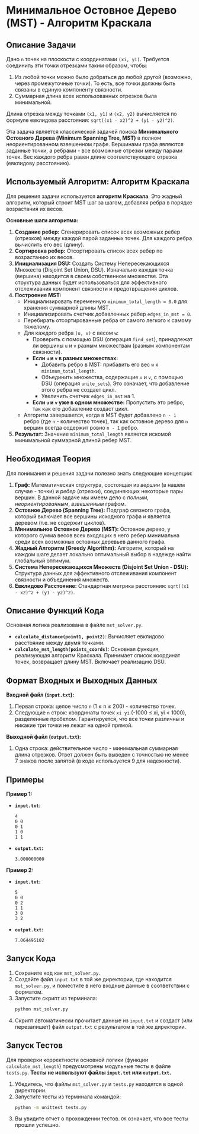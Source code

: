 # Минимальное Остовное Дерево (MST) - Алгоритм Краскала

## Описание Задачи

Дано `n` точек на плоскости с координатами `(xi, yi)`. Требуется соединить эти точки отрезками таким образом, чтобы:

1.  Из любой точки можно было добраться до любой другой (возможно, через промежуточные точки). То есть, все точки должны быть связаны в единую компоненту связности.
2.  Суммарная длина всех использованных отрезков была минимальной.

Длина отрезка между точками `(x1, y1)` и `(x2, y2)` вычисляется по формуле евклидова расстояния: `sqrt((x1 - x2)^2 + (y1 - y2)^2)`.

Эта задача является классической задачей поиска **Минимального Остовного Дерева (Minimum Spanning Tree, MST)** в полном неориентированном взвешенном графе. Вершинами графа являются заданные точки, а ребрами - все возможные отрезки между парами точек. Вес каждого ребра равен длине соответствующего отрезка (евклидову расстоянию).

## Используемый Алгоритм: Алгоритм Краскала

Для решения задачи используется **алгоритм Краскала**. Это жадный алгоритм, который строит MST шаг за шагом, добавляя ребра в порядке возрастания их весов.

**Основные шаги алгоритма:**

1.  **Создание ребер:** Сгенерировать список всех возможных ребер (отрезков) между каждой парой заданных точек. Для каждого ребра вычислить его вес (длину).
2.  **Сортировка ребер:** Отсортировать список всех ребер по возрастанию их весов.
3.  **Инициализация DSU:** Создать Систему Непересекающихся Множеств (Disjoint Set Union, DSU). Изначально каждая точка (вершина) находится в своем собственном множестве. Эта структура данных будет использоваться для эффективного отслеживания компонент связности и предотвращения циклов.
4.  **Построение MST:**
    *   Инициализировать переменную `minimum_total_length = 0.0` для хранения суммарной длины MST.
    *   Инициализировать счетчик добавленных ребер `edges_in_mst = 0`.
    *   Перебирать отсортированные ребра от самого легкого к самому тяжелому.
    *   Для каждого ребра `(u, v)` с весом `w`:
        *   Проверить с помощью DSU (операция `find_set`), принадлежат ли вершины `u` и `v` разным множествам (разным компонентам связности).
        *   **Если `u` и `v` в разных множествах:**
            *   Добавить ребро в MST: прибавить его вес `w` к `minimum_total_length`.
            *   Объединить множества, содержащие `u` и `v`, с помощью DSU (операция `unite_sets`). Это означает, что добавление этого ребра не создает цикл.
            *   Увеличить счетчик `edges_in_mst` на 1.
        *   **Если `u` и `v` уже в одном множестве:** Пропустить это ребро, так как его добавление создаст цикл.
    *   Алгоритм завершается, когда в MST будет добавлено `n - 1` ребро (где `n` - количество точек), так как остовное дерево для `n` вершин всегда содержит ровно `n - 1` ребро.
5.  **Результат:** Значение `minimum_total_length` является искомой минимальной суммарной длиной ребер MST.

## Необходимая Теория

Для понимания и решения задачи полезно знать следующие концепции:

1.  **Граф:** Математическая структура, состоящая из *вершин* (в нашем случае - точки) и *ребер* (отрезки), соединяющих некоторые пары вершин. В данной задаче мы имеем дело с *полным*, *неориентированным*, *взвешенным* графом.
2.  **Остовное Дерево (Spanning Tree):** Подграф связного графа, который включает все вершины исходного графа и является деревом (т.е. не содержит циклов).
3.  **Минимальное Остовное Дерево (MST):** Остовное дерево, у которого сумма весов всех входящих в него ребер минимальна среди всех возможных остовных деревьев данного графа.
4.  **Жадный Алгоритм (Greedy Algorithm):** Алгоритм, который на каждом шаге делает локально оптимальный выбор в надежде найти глобальный оптимум.
5.  **Система Непересекающихся Множеств (Disjoint Set Union - DSU):** Структура данных для эффективного отслеживания компонент связности и объединения множеств.
6.  **Евклидово Расстояние:** Стандартная метрика расстояния: `sqrt((x1 - x2)^2 + (y1 - y2)^2)`.

## Описание Функций Кода

Основная логика реализована в файле `mst_solver.py`.

*   **`calculate_distance(point1, point2)`**: Вычисляет евклидово расстояние между двумя точками.
*   **`calculate_mst_length(points_coords)`**: Основная функция, реализующая алгоритм Краскала. Принимает список координат точек, возвращает длину MST. Включает реализацию DSU.

## Формат Входных и Выходных Данных

**Входной файл (`input.txt`):**

1.  Первая строка: целое число `n` (1 ≤ n ≤ 200) - количество точек.
2.  Следующие `n` строк: координаты точек `xi yi` (-1000 ≤ xi, yi < 1000), разделенные пробелом. Гарантируется, что все точки различны и никакие три точки не лежат на одной прямой.

**Выходной файл (`output.txt`):**

1.  Одна строка: действительное число - минимальная суммарная длина отрезков. Ответ должен быть выведен с точностью не менее 7 знаков после запятой (в коде используется 9 для надежности).

## Примеры

**Пример 1:**

*   **`input.txt`:**
    ```
    4
    0 0
    0 1
    1 0
    1 1
    ```
*   **`output.txt`:**
    ```
    3.000000000
    ```

**Пример 2:**

*   **`input.txt`:**
    ```
    5
    0 0
    0 2
    1 1
    3 0
    3 2
    ```
*   **`output.txt`:**
    ```
    7.064495102
    ```

## Запуск Кода

1.  Сохраните код как `mst_solver.py`.
2.  Создайте файл `input.txt` в той же директории, где находится `mst_solver.py`, и поместите в него входные данные в соответствии с форматом.
3.  Запустите скрипт из терминала:
    ```bash
    python mst_solver.py
    ```
4.  Скрипт автоматически прочитает данные из `input.txt` и создаст (или перезапишет) файл `output.txt` с результатом в той же директории.

## Запуск Тестов

Для проверки корректности основной логики (функции `calculate_mst_length`) предусмотрены модульные тесты в файле `tests.py`. **Тесты не используют файлы `input.txt` или `output.txt`.**

1.  Убедитесь, что файлы `mst_solver.py` и `tests.py` находятся в одной директории.
2.  Запустите тесты из терминала командой:
    ```bash
    python -m unittest tests.py
    ```
3.  Вы увидите отчет о прохождении тестов. `OK` означает, что все тесты прошли успешно.